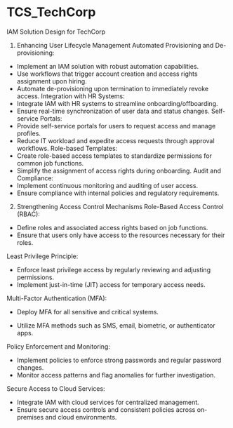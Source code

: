 # TCS_TechCorp
IAM Solution Design for TechCorp

1. Enhancing User Lifecycle Management
Automated Provisioning and De-provisioning:
- Implement an IAM solution with robust automation capabilities.
- Use workflows that trigger account creation and access rights assignment upon
hiring.
- Automate de-provisioning upon termination to immediately revoke access.
Integration with HR Systems:
- Integrate IAM with HR systems to streamline onboarding/offboarding.
- Ensure real-time synchronization of user data and status changes.
Self-service Portals:
- Provide self-service portals for users to request access and manage profiles.
- Reduce IT workload and expedite access requests through approval workflows.
Role-based Templates:
- Create role-based access templates to standardize permissions for common job
functions.
- Simplify the assignment of access rights during onboarding.
Audit and Compliance:
- Implement continuous monitoring and auditing of user access.
- Ensure compliance with internal policies and regulatory requirements.

2. Strengthening Access Control Mechanisms
Role-Based Access Control (RBAC):
- Define roles and associated access rights based on job functions.
- Ensure that users only have access to the resources necessary for their roles.

Least Privilege Principle:
- Enforce least privilege access by regularly reviewing and adjusting permissions.
- Implement just-in-time (JIT) access for temporary access needs.

Multi-Factor Authentication (MFA):
- Deploy MFA for all sensitive and critical systems.

- Utilize MFA methods such as SMS, email, biometric, or authenticator apps.

Policy Enforcement and Monitoring:
- Implement policies to enforce strong passwords and regular password changes.
- Monitor access patterns and flag anomalies for further investigation.

Secure Access to Cloud Services:
- Integrate IAM with cloud services for centralized management.
- Ensure secure access controls and consistent policies across on-premises and
cloud environments.
